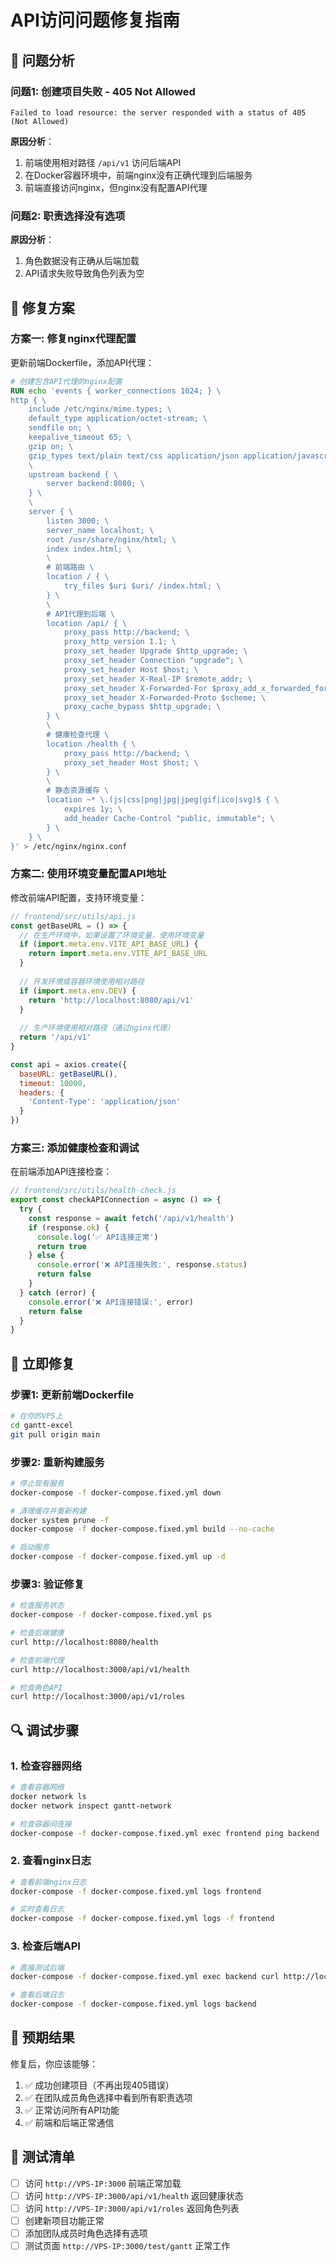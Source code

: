 # API访问问题修复指南

## 🐛 问题分析

### 问题1: 创建项目失败 - 405 Not Allowed
```
Failed to load resource: the server responded with a status of 405 (Not Allowed)
```

**原因分析**：
1. 前端使用相对路径 `/api/v1` 访问后端API
2. 在Docker容器环境中，前端nginx没有正确代理到后端服务
3. 前端直接访问nginx，但nginx没有配置API代理

### 问题2: 职责选择没有选项

**原因分析**：
1. 角色数据没有正确从后端加载
2. API请求失败导致角色列表为空

## 🔧 修复方案

### 方案一: 修复nginx代理配置

更新前端Dockerfile，添加API代理：

```dockerfile
# 创建包含API代理的nginx配置
RUN echo 'events { worker_connections 1024; } \
http { \
    include /etc/nginx/mime.types; \
    default_type application/octet-stream; \
    sendfile on; \
    keepalive_timeout 65; \
    gzip on; \
    gzip_types text/plain text/css application/json application/javascript text/xml application/xml application/xml+rss text/javascript; \
    \
    upstream backend { \
        server backend:8080; \
    } \
    \
    server { \
        listen 3000; \
        server_name localhost; \
        root /usr/share/nginx/html; \
        index index.html; \
        \
        # 前端路由 \
        location / { \
            try_files $uri $uri/ /index.html; \
        } \
        \
        # API代理到后端 \
        location /api/ { \
            proxy_pass http://backend; \
            proxy_http_version 1.1; \
            proxy_set_header Upgrade $http_upgrade; \
            proxy_set_header Connection "upgrade"; \
            proxy_set_header Host $host; \
            proxy_set_header X-Real-IP $remote_addr; \
            proxy_set_header X-Forwarded-For $proxy_add_x_forwarded_for; \
            proxy_set_header X-Forwarded-Proto $scheme; \
            proxy_cache_bypass $http_upgrade; \
        } \
        \
        # 健康检查代理 \
        location /health { \
            proxy_pass http://backend; \
            proxy_set_header Host $host; \
        } \
        \
        # 静态资源缓存 \
        location ~* \.(js|css|png|jpg|jpeg|gif|ico|svg)$ { \
            expires 1y; \
            add_header Cache-Control "public, immutable"; \
        } \
    } \
}' > /etc/nginx/nginx.conf
```

### 方案二: 使用环境变量配置API地址

修改前端API配置，支持环境变量：

```javascript
// frontend/src/utils/api.js
const getBaseURL = () => {
  // 在生产环境中，如果设置了环境变量，使用环境变量
  if (import.meta.env.VITE_API_BASE_URL) {
    return import.meta.env.VITE_API_BASE_URL
  }
  
  // 开发环境或容器环境使用相对路径
  if (import.meta.env.DEV) {
    return 'http://localhost:8080/api/v1'
  }
  
  // 生产环境使用相对路径（通过nginx代理）
  return '/api/v1'
}

const api = axios.create({
  baseURL: getBaseURL(),
  timeout: 10000,
  headers: {
    'Content-Type': 'application/json'
  }
})
```

### 方案三: 添加健康检查和调试

在前端添加API连接检查：

```javascript
// frontend/src/utils/health-check.js
export const checkAPIConnection = async () => {
  try {
    const response = await fetch('/api/v1/health')
    if (response.ok) {
      console.log('✅ API连接正常')
      return true
    } else {
      console.error('❌ API连接失败:', response.status)
      return false
    }
  } catch (error) {
    console.error('❌ API连接错误:', error)
    return false
  }
}
```

## 🚀 立即修复

### 步骤1: 更新前端Dockerfile
```bash
# 在你的VPS上
cd gantt-excel
git pull origin main
```

### 步骤2: 重新构建服务
```bash
# 停止现有服务
docker-compose -f docker-compose.fixed.yml down

# 清理缓存并重新构建
docker system prune -f
docker-compose -f docker-compose.fixed.yml build --no-cache

# 启动服务
docker-compose -f docker-compose.fixed.yml up -d
```

### 步骤3: 验证修复
```bash
# 检查服务状态
docker-compose -f docker-compose.fixed.yml ps

# 检查后端健康
curl http://localhost:8080/health

# 检查前端代理
curl http://localhost:3000/api/v1/health

# 检查角色API
curl http://localhost:3000/api/v1/roles
```

## 🔍 调试步骤

### 1. 检查容器网络
```bash
# 查看容器网络
docker network ls
docker network inspect gantt-network

# 检查容器间连接
docker-compose -f docker-compose.fixed.yml exec frontend ping backend
```

### 2. 查看nginx日志
```bash
# 查看前端nginx日志
docker-compose -f docker-compose.fixed.yml logs frontend

# 实时查看日志
docker-compose -f docker-compose.fixed.yml logs -f frontend
```

### 3. 检查后端API
```bash
# 直接测试后端
docker-compose -f docker-compose.fixed.yml exec backend curl http://localhost:8080/health

# 查看后端日志
docker-compose -f docker-compose.fixed.yml logs backend
```

## 📱 预期结果

修复后，你应该能够：
1. ✅ 成功创建项目（不再出现405错误）
2. ✅ 在团队成员角色选择中看到所有职责选项
3. ✅ 正常访问所有API功能
4. ✅ 前端和后端正常通信

## 🎯 测试清单

- [ ] 访问 `http://VPS-IP:3000` 前端正常加载
- [ ] 访问 `http://VPS-IP:3000/api/v1/health` 返回健康状态
- [ ] 访问 `http://VPS-IP:3000/api/v1/roles` 返回角色列表
- [ ] 创建新项目功能正常
- [ ] 添加团队成员时角色选择有选项
- [ ] 测试页面 `http://VPS-IP:3000/test/gantt` 正常工作